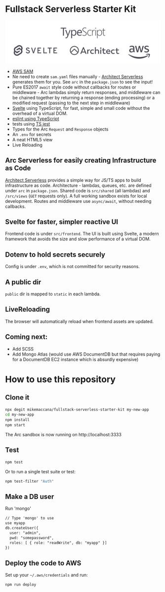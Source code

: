 # Fullstack Serverless Starter Kit

<img alt="logos" src="/public/images/logos.svg"/>

 - [AWS SAM](https://aws.amazon.com/serverless/sam/)
 - Ne need to create `sam.yaml` files manually - [Architect Serverless](https://arc.codes) generates them for you. See `arc` in the `package.json` to see the input!
 - Pure ES2017 `await` style code without callbacks for routes or middleware - Arc lambdas simply return responses, and middleware can be chained together by returning a response (ending processing) or a modified request (passing to the next step in middleware) 
 - [Svelte](https://svelte.dev/) using TypeScript, for fast, simple and small code without the overhead of a virtual DOM.
 - [eslint using TypeScript](https://github.com/typescript-eslint/typescript-eslint)
 - tests using [TS jest](https://kulshekhar.github.io/ts-jest/)
 - Types for the Arc `Request` and `Response` objects
 - An `.env` for secrets
 - A neat HTML5 view
 - Live Reloading

## Arc Serverless for easily creating Infrastructure as Code

[Architect Serverless](https://arc.codes) provides a simple way for JS/TS apps to build infrastructure as code. Architecture - lambdas, queues, etc. are defined under `arc` in `package.json`. Shared code is `src/shared` (all lambdas) and `/src/views` (`GET` requests only). A full working sandbox exists for local development. Routes and middleware use `async/await`, without needing callbacks. 
## Svelte for faster, simpler reactive UI

Frontend code is under `src/frontend`. The UI is built using Svelte, a modern framework that avoids the size and slow performance of a virtual DOM. 

## Dotenv to hold secrets securely

Config is under `.env`, which is not committed for security reasons. 

## A public dir

`public` dir is mapped to `static` in each lambda.

## LiveReloading 

The browser will automatically reload when frontend assets are updated.

## Coming next:

 - Add SCSS
 - Add Mongo Atlas (would use AWS DocumentDB but that requires paying for a DocumentDB EC2 instance which is absurdly expensive)

# How to use this repository

## Clone it

```bash
npx degit mikemaccana/fullstack-serverless-starter-kit my-new-app
cd my-new-app
npm install
npm start
```

The Arc sandbox is now running on http://localhost:3333
## Test

```bash
npm test
```

Or to run a single test suite or test:

```bash
npm test-filter "Auth"
```

## Make a DB user 

Run 'mongo'

```
// Type 'mongo' to use
use myapp
db.createUser({
  user: "admin",
  pwd: "somepassword",
  roles: [ { role: "readWrite", db: "myapp" }]
})
```

## Deploy the code to AWS

Set up your `~/.aws/credentials` and run:

```bash
npm run deploy
```
